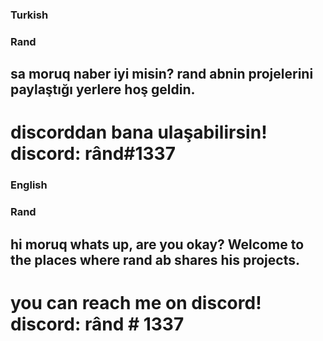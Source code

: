 ### Turkish

### Rand

## sa moruq naber iyi misin? rand abnin projelerini paylaştığı yerlere hoş geldin.

# discorddan bana ulaşabilirsin! discord: rând#1337

### English

### Rand

## hi moruq whats up, are you okay? Welcome to the places where rand ab shares his projects.

# you can reach me on discord! discord: rând # 1337
